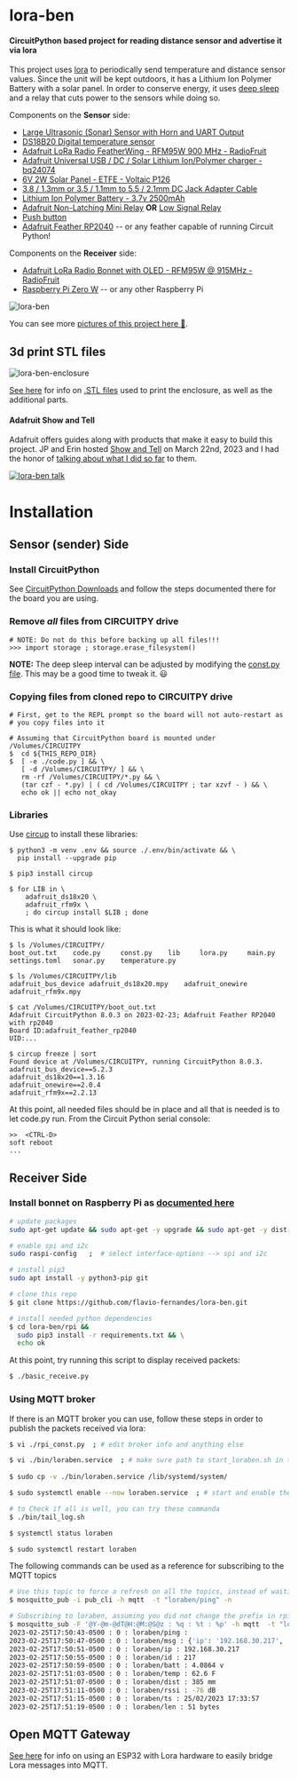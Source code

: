 # lora-ben

#### CircuitPython based project for reading distance sensor and advertise it via lora


This project uses [lora](https://learn.adafruit.com/radio-featherwing/circuitpython-for-rfm9x-lora) to periodically send
temperature and distance sensor values.
Since the unit will be kept outdoors, it has a Lithium Ion Polymer Battery with a solar panel. 
In order to conserve energy, it uses [deep sleep](https://learn.adafruit.com/deep-sleep-with-circuitpython) and a relay that
cuts power to the sensors while doing so.

Components on the **Sensor** side:
- [Large Ultrasonic (Sonar) Sensor with Horn and UART Output](https://www.adafruit.com/product/4664)
- [DS18B20 Digital temperature sensor](https://www.adafruit.com/product/374)
- [Adafruit LoRa Radio FeatherWing - RFM95W 900 MHz - RadioFruit](https://www.adafruit.com/product/3231)
- [Adafruit Universal USB / DC / Solar Lithium Ion/Polymer charger - bq24074](https://www.adafruit.com/product/4755)
- [6V 2W Solar Panel - ETFE - Voltaic P126](https://www.adafruit.com/product/5366)
- [3.8 / 1.3mm or 3.5 / 1.1mm to 5.5 / 2.1mm DC Jack Adapter Cable](https://www.adafruit.com/product/2788)
- [Lithium Ion Polymer Battery - 3.7v 2500mAh](https://www.adafruit.com/product/328)
- [Adafruit Non-Latching Mini Relay](https://www.adafruit.com/product/2895) **OR** [Low Signal Relay](https://www.mouser.com/ProductDetail/Panasonic-Industrial-Devices/HY1-4.5V?qs=YINDDaGsG3FSnYZykcV2vQ%3D%3D)
- [Push button](https://www.adafruit.com/product/1445)
- [Adafruit Feather RP2040](https://www.adafruit.com/product/4884) -- or any feather capable of running Circuit Python!

Components on the **Receiver** side:
- [Adafruit LoRa Radio Bonnet with OLED - RFM95W @ 915MHz - RadioFruit](https://www.adafruit.com/product/4074)
- [Raspberry Pi Zero W](https://www.adafruit.com/product/3708) -- or any other Raspberry Pi


![lora-ben](https://live.staticflickr.com/65535/52699508855_88fdb0f980_4k.jpg)

You can see more [pictures of this project here :art:](https://flic.kr/s/aHBqjAtpNE).

## 3d print STL files

![lora-ben-enclosure](https://live.staticflickr.com/65535/52854367238_05a994b19d_3k.jpg)

[See here](3d-print.md) for info on [.STL files](https://github.com/flavio-fernandes/lora-ben/tree/main/stl) used to print the enclosure, as well as the additional parts.

#### Adafruit Show and Tell

Adafruit offers guides along with products that make it easy to build this project.
JP and Erin hosted [Show and Tell](https://www.youtube.com/c/adafruit/videos) on March 22nd, 2023 and
I had the honor of [talking about what I did so far](https://www.youtube.com/watch?v=m7rZJALOhrc&t=999s) to them.

[![lora-ben talk](https://img.youtube.com/vi/m7rZJALOhrc/2.jpg)](https://www.youtube.com/watch?v=m7rZJALOhrc&t=999s)
    
# Installation

## Sensor (sender) Side

### Install CircuitPython

See [CircuitPython Downloads](https://circuitpython.org/downloads?q=rp2040) and follow the steps documented there for the board you are using.

### Remove _all_ files from CIRCUITPY drive

```
# NOTE: Do not do this before backing up all files!!!
>>> import storage ; storage.erase_filesystem()
```

**NOTE:** The deep sleep interval can be adjusted by modifying the [const.py file](https://github.com/flavio-fernandes/lora-ben/blob/main/const.py). This may be a good time to tweak it. :smiley:

### Copying files from cloned repo to CIRCUITPY drive
```
# First, get to the REPL prompt so the board will not auto-restart as
# you copy files into it

# Assuming that CircuitPython board is mounted under /Volumes/CIRCUITPY
$  cd ${THIS_REPO_DIR}
$  [ -e ./code.py ] && \
   [ -d /Volumes/CIRCUITPY/ ] && \
   rm -rf /Volumes/CIRCUITPY/*.py && \
   (tar czf - *.py) | ( cd /Volumes/CIRCUITPY ; tar xzvf - ) && \
   echo ok || echo not_okay
```

### Libraries

Use [circup](https://learn.adafruit.com/keep-your-circuitpython-libraries-on-devices-up-to-date-with-circup)
to install these libraries:

```text
$ python3 -m venv .env && source ./.env/bin/activate && \
  pip install --upgrade pip

$ pip3 install circup

$ for LIB in \
    adafruit_ds18x20 \
    adafruit_rfm9x \
    ; do circup install $LIB ; done
```

This is what it should look like:
```text
$ ls /Volumes/CIRCUITPY/
boot_out.txt	code.py		const.py	lib		lora.py		main.py		settings.toml	sonar.py	temperature.py

$ ls /Volumes/CIRCUITPY/lib
adafruit_bus_device	adafruit_ds18x20.mpy	adafruit_onewire	adafruit_rfm9x.mpy

$ cat /Volumes/CIRCUITPY/boot_out.txt
Adafruit CircuitPython 8.0.3 on 2023-02-23; Adafruit Feather RP2040 with rp2040
Board ID:adafruit_feather_rp2040
UID:...

$ circup freeze | sort
Found device at /Volumes/CIRCUITPY, running CircuitPython 8.0.3.
adafruit_bus_device==5.2.3
adafruit_ds18x20==1.3.16
adafruit_onewire==2.0.4
adafruit_rfm9x==2.2.13
```

At this point, all needed files should be in place and all that is needed is to let
code.py run. From the Circuit Python serial console:

```text
>>  <CTRL-D>
soft reboot
...
```

## Receiver Side

### Install bonnet on Raspberry Pi as [documented here](https://learn.adafruit.com/adafruit-radio-bonnets)

```bash
# update packages
sudo apt-get update && sudo apt-get -y upgrade && sudo apt-get -y dist-upgrade && echo ok

# enable spi and i2c
sudo raspi-config   ;  # select interface-options --> spi and i2c

# install pip3
sudo apt install -y python3-pip git

# clone this repo
$ git clone https://github.com/flavio-fernandes/lora-ben.git

# install needed python dependencies
$ cd lora-ben/rpi && 
  sudo pip3 install -r requirements.txt && \
  echo ok
```

At this point, try running this script to display received packets:

```bash
$ ./basic_receive.py
```

### Using MQTT broker

If there is an MQTT broker you can use, follow these steps in order to publish
the packets received via lora:

```bash
$ vi ./rpi_const.py  ; # edit broker info and anything else

$ vi ./bin/loraben.service  ; # make sure path to start_loraben.sh in this file is proper
 
$ sudo cp -v ./bin/loraben.service /lib/systemd/system/

$ sudo systemctl enable --now loraben.service  ; # start and enable the service

# to Check if all is well, you can try these commanda
$ ./bin/tail_log.sh

$ systemctl status loraben

$ sudo systemctl restart loraben
```

The following commands can be used as a reference for subscribing to the MQTT topics

```bash
# Use this topic to force a refresh on all the topics, instead of waiting for periodic updates
$ mosquitto_pub -i pub_cli -h mqtt  -t "loraben/ping" -n

# Subscribing to loraben, assuming you did not change the prefix in rpi_const.py as mentioned above
$ mosquitto_sub -F '@Y-@m-@dT@H:@M:@S@z : %q : %t : %p' -h mqtt  -t "loraben/#"
2023-02-25T17:50:43-0500 : 0 : loraben/ping :
2023-02-25T17:50:47-0500 : 0 : loraben/msg : {'ip': '192.168.30.217', 'id': '217', 'batt': '4.0864 v', 'temp': '62.6 F', 'dist': '385 mm', 'rssi': '-76 dB', 'ts': '25/02/2023 17:33:57', 'len': '51 bytes'}
2023-02-25T17:50:51-0500 : 0 : loraben/ip : 192.168.30.217
2023-02-25T17:50:55-0500 : 0 : loraben/id : 217
2023-02-25T17:50:59-0500 : 0 : loraben/batt : 4.0864 v
2023-02-25T17:51:03-0500 : 0 : loraben/temp : 62.6 F
2023-02-25T17:51:07-0500 : 0 : loraben/dist : 385 mm
2023-02-25T17:51:11-0500 : 0 : loraben/rssi : -76 dB
2023-02-25T17:51:15-0500 : 0 : loraben/ts : 25/02/2023 17:33:57
2023-02-25T17:51:19-0500 : 0 : loraben/len : 51 bytes

```

## Open MQTT Gateway

[See here](open-mqtt-gateway.md) for info on using an ESP32 with Lora hardware to easily bridge Lora messages into MQTT.
